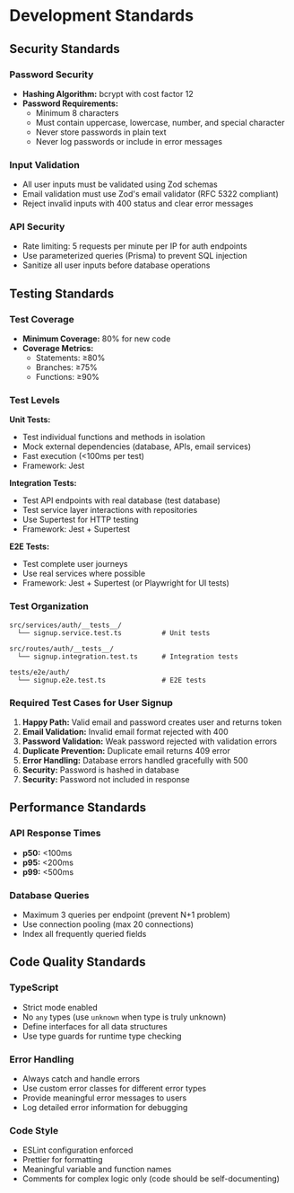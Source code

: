 # Development Standards

## Security Standards

### Password Security
- **Hashing Algorithm:** bcrypt with cost factor 12
- **Password Requirements:**
  - Minimum 8 characters
  - Must contain uppercase, lowercase, number, and special character
  - Never store passwords in plain text
  - Never log passwords or include in error messages

### Input Validation
- All user inputs must be validated using Zod schemas
- Email validation must use Zod's email validator (RFC 5322 compliant)
- Reject invalid inputs with 400 status and clear error messages

### API Security
- Rate limiting: 5 requests per minute per IP for auth endpoints
- Use parameterized queries (Prisma) to prevent SQL injection
- Sanitize all user inputs before database operations

## Testing Standards

### Test Coverage
- **Minimum Coverage:** 80% for new code
- **Coverage Metrics:**
  - Statements: ≥80%
  - Branches: ≥75%
  - Functions: ≥90%

### Test Levels

**Unit Tests:**
- Test individual functions and methods in isolation
- Mock external dependencies (database, APIs, email services)
- Fast execution (<100ms per test)
- Framework: Jest

**Integration Tests:**
- Test API endpoints with real database (test database)
- Test service layer interactions with repositories
- Use Supertest for HTTP testing
- Framework: Jest + Supertest

**E2E Tests:**
- Test complete user journeys
- Use real services where possible
- Framework: Jest + Supertest (or Playwright for UI tests)

### Test Organization
```
src/services/auth/__tests__/
  └── signup.service.test.ts          # Unit tests

src/routes/auth/__tests__/
  └── signup.integration.test.ts      # Integration tests

tests/e2e/auth/
  └── signup.e2e.test.ts              # E2E tests
```

### Required Test Cases for User Signup

1. **Happy Path:** Valid email and password creates user and returns token
2. **Email Validation:** Invalid email format rejected with 400
3. **Password Validation:** Weak password rejected with validation errors
4. **Duplicate Prevention:** Duplicate email returns 409 error
5. **Error Handling:** Database errors handled gracefully with 500
6. **Security:** Password is hashed in database
7. **Security:** Password not included in response

## Performance Standards

### API Response Times
- **p50:** <100ms
- **p95:** <200ms
- **p99:** <500ms

### Database Queries
- Maximum 3 queries per endpoint (prevent N+1 problem)
- Use connection pooling (max 20 connections)
- Index all frequently queried fields

## Code Quality Standards

### TypeScript
- Strict mode enabled
- No `any` types (use `unknown` when type is truly unknown)
- Define interfaces for all data structures
- Use type guards for runtime type checking

### Error Handling
- Always catch and handle errors
- Use custom error classes for different error types
- Provide meaningful error messages to users
- Log detailed error information for debugging

### Code Style
- ESLint configuration enforced
- Prettier for formatting
- Meaningful variable and function names
- Comments for complex logic only (code should be self-documenting)
